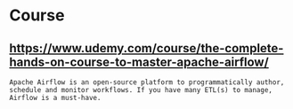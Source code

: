 # Course

## https://www.udemy.com/course/the-complete-hands-on-course-to-master-apache-airflow/

```
Apache Airflow is an open-source platform to programmatically author, schedule and monitor workflows. If you have many ETL(s) to manage, Airflow is a must-have.
```
